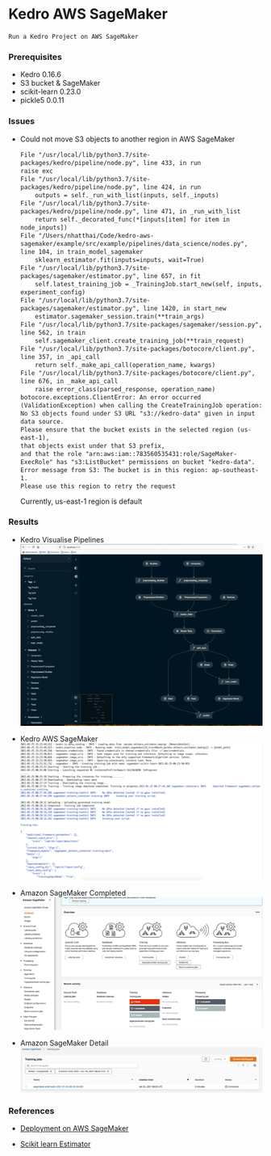 # Kedro AWS SageMaker
    Run a Kedro Project on AWS SageMaker

### Prerequisites
+ Kedro 0.16.6
+ S3 bucket & SageMaker
+ scikit-learn 0.23.0
+ pickle5 0.0.11

### Issues
+ Could not move S3 objects to another region in AWS SageMaker
    ```
    File "/usr/local/lib/python3.7/site-packages/kedro/pipeline/node.py", line 433, in run
    raise exc
    File "/usr/local/lib/python3.7/site-packages/kedro/pipeline/node.py", line 424, in run
        outputs = self._run_with_list(inputs, self._inputs)
    File "/usr/local/lib/python3.7/site-packages/kedro/pipeline/node.py", line 471, in _run_with_list
        return self._decorated_func(*[inputs[item] for item in node_inputs])
    File "/Users/nhatthai/Code/kedro-aws-sagemaker/example/src/example/pipelines/data_science/nodes.py", line 104, in train_model_sagemaker
        sklearn_estimator.fit(inputs=inputs, wait=True)
    File "/usr/local/lib/python3.7/site-packages/sagemaker/estimator.py", line 657, in fit
        self.latest_training_job = _TrainingJob.start_new(self, inputs, experiment_config)
    File "/usr/local/lib/python3.7/site-packages/sagemaker/estimator.py", line 1420, in start_new
        estimator.sagemaker_session.train(**train_args)
    File "/usr/local/lib/python3.7/site-packages/sagemaker/session.py", line 562, in train
        self.sagemaker_client.create_training_job(**train_request)
    File "/usr/local/lib/python3.7/site-packages/botocore/client.py", line 357, in _api_call
        return self._make_api_call(operation_name, kwargs)
    File "/usr/local/lib/python3.7/site-packages/botocore/client.py", line 676, in _make_api_call
        raise error_class(parsed_response, operation_name)
    botocore.exceptions.ClientError: An error occurred (ValidationException) when calling the CreateTrainingJob operation:
    No S3 objects found under S3 URL "s3://kedro-data" given in input data source.
    Please ensure that the bucket exists in the selected region (us-east-1),
    that objects exist under that S3 prefix,
    and that the role "arn:aws:iam::783560535431:role/SageMaker-ExecRole" has "s3:ListBucket" permissions on bucket "kedro-data".
    Error message from S3: The bucket is in this region: ap-southeast-1.
    Please use this region to retry the request
    ```
    Currently, us-east-1 region is default

### Results
+ Kedro Visualise Pipelines
    ![Kedro Viz](images/Kedro-Viz.jpg)

+ Kedro AWS SageMaker
    ![Kedro SageMaker](images/Kedro-SageMaker.jpg)

+ Amazon SageMaker Completed
    ![Amazon SageMaker Completed](images/Amazon-SageMaker-Completed.jpg)

+ Amazon SageMaker Detail
    ![Amazon SageMaker Detail](images/AWS-SageMaker-Detail.jpg)


### References
+ [Deployment on AWS SageMaker](https://kedro.readthedocs.io/en/0.16.6/10_deployment/08_aws_sagemaker.html)

+ [Scikit learn Estimator](https://sagemaker.readthedocs.io/en/stable/frameworks/sklearn/sagemaker.sklearn.html#scikit-learn-estimator)